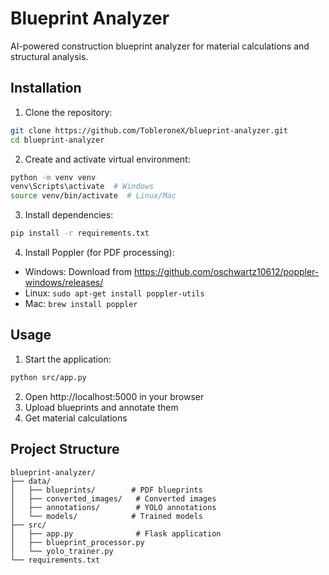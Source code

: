 # Blueprint Analyzer

AI-powered construction blueprint analyzer for material calculations and structural analysis.

## Installation

1. Clone the repository:
```bash
git clone https://github.com/TobleroneX/blueprint-analyzer.git
cd blueprint-analyzer
```

2. Create and activate virtual environment:
```bash
python -m venv venv
venv\Scripts\activate  # Windows
source venv/bin/activate  # Linux/Mac
```

3. Install dependencies:
```bash
pip install -r requirements.txt
```

4. Install Poppler (for PDF processing):
- Windows: Download from https://github.com/oschwartz10612/poppler-windows/releases/
- Linux: `sudo apt-get install poppler-utils`
- Mac: `brew install poppler`

## Usage

1. Start the application:
```bash
python src/app.py
```

2. Open http://localhost:5000 in your browser
3. Upload blueprints and annotate them
4. Get material calculations

## Project Structure

```
blueprint-analyzer/
├── data/
│   ├── blueprints/        # PDF blueprints
│   ├── converted_images/   # Converted images
│   ├── annotations/        # YOLO annotations
│   └── models/            # Trained models
├── src/
│   ├── app.py              # Flask application
│   ├── blueprint_processor.py
│   └── yolo_trainer.py
└── requirements.txt
```